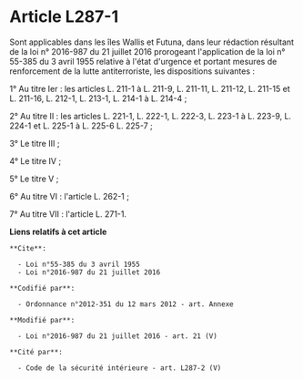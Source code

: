 # Article L287-1

Sont applicables dans les îles Wallis et Futuna, dans leur rédaction résultant de la 
loi n° 2016-987 du 21 juillet 2016
prorogeant l'application de la 
loi n° 55-385 du 3 avril 1955
relative à l'état d'urgence et portant mesures de renforcement de la lutte antiterroriste, les dispositions suivantes : 

1° Au titre Ier : les articles L. 211-1 à L. 211-9, L. 211-11, L. 211-12, L. 211-15 et L. 211-16, L. 212-1, L. 213-1, L.
214-1 à L. 214-4 ; 

2° Au titre II : les articles L. 221-1, L. 222-1, L. 222-3, L. 223-1 à L. 223-9, L. 224-1 et L. 225-1 à L. 225-6 L. 225-7 ; 

3° Le titre III ; 

4° Le titre IV ;

5° Le titre V ; 

6° Au titre VI : l'article L. 262-1 ; 

7° Au titre VII : l'article L. 271-1.

**Liens relatifs à cet article**

	**Cite**:

	  - Loi n°55-385 du 3 avril 1955
	  - Loi n°2016-987 du 21 juillet 2016

	**Codifié par**:

	  - Ordonnance n°2012-351 du 12 mars 2012 - art. Annexe

	**Modifié par**:

	  - Loi n°2016-987 du 21 juillet 2016 - art. 21 (V)

	**Cité par**:

	  - Code de la sécurité intérieure - art. L287-2 (V)
